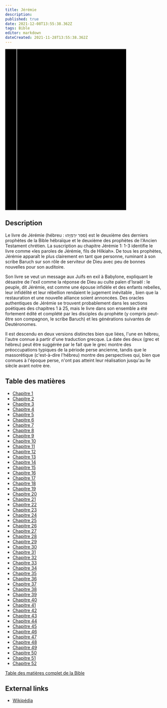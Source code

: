 ```yaml
---
title: Jérémie
description: 
published: true
date: 2021-12-08T13:55:38.362Z
tags: Bible
editor: markdown
dateCreated: 2021-11-28T13:55:38.362Z
---
```


<div class="urantiapedia-book-front urantiapedia-book-bible">
<svg xmlns="http://www.w3.org/2000/svg"
	width="102.6mm" height="136.8mm"
	viewBox="0 0 102.6 136.8" version="1.1">
	<g transform="translate(-7,-5)">
		<rect width="9.6" height="136.8" x="7" y="5" />
		<rect width="96.9" height="136.8" x="17" y="5" />
		<text style="font-size:5px" x="61" y="22">LA BIBLE</text>
		<text style="font-size:4px" x="61" y="125">French Louis Segond Bible, 1910</text>
		<text style="font-size:9px" x="61" y="60">Jérémie</text>
	</g>
</svg>
</div>

## Description


Le livre de Jérémie (hébreu : ספר יִרְמְיָהוּ) est le deuxième des derniers prophètes de la Bible hébraïque et le deuxième des prophètes de l'Ancien Testament chrétien. La suscription au chapitre Jérémie 1: 1-3 identifie le livre comme «les paroles de Jérémie, fils de Hilkiah». De tous les prophètes, Jérémie apparaît le plus clairement en tant que personne, ruminant à son scribe Baruch sur son rôle de serviteur de Dieu avec peu de bonnes nouvelles pour son auditoire.

Son livre se veut un message aux Juifs en exil à Babylone, expliquant le désastre de l'exil comme la réponse de Dieu au culte païen d'Israël : le peuple, dit Jérémie, est comme une épouse infidèle et des enfants rebelles, leur infidélité et leur rébellion rendaient le jugement inévitable , bien que la restauration et une nouvelle alliance soient annoncées. Des oracles authentiques de Jérémie se trouvent probablement dans les sections poétiques des chapitres 1 à 25, mais le livre dans son ensemble a été fortement édité et complété par les disciples du prophète (y compris peut-être son compagnon, le scribe Baruch) et les générations suivantes de Deutéronomes.

Il est descendu en deux versions distinctes bien que liées, l'une en hébreu, l'autre connue à partir d'une traduction grecque. La date des deux (grec et hébreu) ​​peut être suggérée par le fait que le grec montre des préoccupations typiques de la période perse ancienne, tandis que le massorétique (c'est-à-dire l'hébreu) ​​montre des perspectives qui, bien que connues à l'époque perse, n'ont pas atteint leur réalisation jusqu'au IIe siècle avant notre ère. 

## Table des matières

- [Chapitre 1](/fr/Bible/Jeremiah/1)
- [Chapitre 2](/fr/Bible/Jeremiah/2)
- [Chapitre 3](/fr/Bible/Jeremiah/3)
- [Chapitre 4](/fr/Bible/Jeremiah/4)
- [Chapitre 5](/fr/Bible/Jeremiah/5)
- [Chapitre 6](/fr/Bible/Jeremiah/6)
- [Chapitre 7](/fr/Bible/Jeremiah/7)
- [Chapitre 8](/fr/Bible/Jeremiah/8)
- [Chapitre 9](/fr/Bible/Jeremiah/9)
- [Chapitre 10](/fr/Bible/Jeremiah/10)
- [Chapitre 11](/fr/Bible/Jeremiah/11)
- [Chapitre 12](/fr/Bible/Jeremiah/12)
- [Chapitre 13](/fr/Bible/Jeremiah/13)
- [Chapitre 14](/fr/Bible/Jeremiah/14)
- [Chapitre 15](/fr/Bible/Jeremiah/15)
- [Chapitre 16](/fr/Bible/Jeremiah/16)
- [Chapitre 17](/fr/Bible/Jeremiah/17)
- [Chapitre 18](/fr/Bible/Jeremiah/18)
- [Chapitre 19](/fr/Bible/Jeremiah/19)
- [Chapitre 20](/fr/Bible/Jeremiah/20)
- [Chapitre 21](/fr/Bible/Jeremiah/21)
- [Chapitre 22](/fr/Bible/Jeremiah/22)
- [Chapitre 23](/fr/Bible/Jeremiah/23)
- [Chapitre 24](/fr/Bible/Jeremiah/24)
- [Chapitre 25](/fr/Bible/Jeremiah/25)
- [Chapitre 26](/fr/Bible/Jeremiah/26)
- [Chapitre 27](/fr/Bible/Jeremiah/27)
- [Chapitre 28](/fr/Bible/Jeremiah/28)
- [Chapitre 29](/fr/Bible/Jeremiah/29)
- [Chapitre 30](/fr/Bible/Jeremiah/30)
- [Chapitre 31](/fr/Bible/Jeremiah/31)
- [Chapitre 32](/fr/Bible/Jeremiah/32)
- [Chapitre 33](/fr/Bible/Jeremiah/33)
- [Chapitre 34](/fr/Bible/Jeremiah/34)
- [Chapitre 35](/fr/Bible/Jeremiah/35)
- [Chapitre 36](/fr/Bible/Jeremiah/36)
- [Chapitre 37](/fr/Bible/Jeremiah/37)
- [Chapitre 38](/fr/Bible/Jeremiah/38)
- [Chapitre 39](/fr/Bible/Jeremiah/39)
- [Chapitre 40](/fr/Bible/Jeremiah/40)
- [Chapitre 41](/fr/Bible/Jeremiah/41)
- [Chapitre 42](/fr/Bible/Jeremiah/42)
- [Chapitre 43](/fr/Bible/Jeremiah/43)
- [Chapitre 44](/fr/Bible/Jeremiah/44)
- [Chapitre 45](/fr/Bible/Jeremiah/45)
- [Chapitre 46](/fr/Bible/Jeremiah/46)
- [Chapitre 47](/fr/Bible/Jeremiah/47)
- [Chapitre 48](/fr/Bible/Jeremiah/48)
- [Chapitre 49](/fr/Bible/Jeremiah/49)
- [Chapitre 50](/fr/Bible/Jeremiah/50)
- [Chapitre 51](/fr/Bible/Jeremiah/51)
- [Chapitre 52](/fr/Bible/Jeremiah/52)

[Table des matières complet de la Bible](/fr/index/bible)


## External links

- [Wikipédia](https://en.wikipedia.org/wiki/Book_of_Jeremiah)